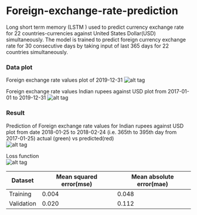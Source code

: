 # Foreign-exchange-rate-prediction
Long short term memory (LSTM ) used to predict currency exchange rate for 22 countries-currencies against United States Dollar(USD) simultaneously. The model is trained to predict foreign currency exchange rate for 30 consecutive days by taking input of last 365 days for 22 countries simultaneously.

### Data plot 
Foreign exchange rate values plot of 2019-12-31
![alt tag](https://user-images.githubusercontent.com/50958067/90127723-410c4980-dd83-11ea-81c9-ed297f94b63d.png)


Foreign exchange rate values Indian rupees against USD plot from 2017-01-01 to 2019-12-31
![alt tag](https://user-images.githubusercontent.com/50958067/90128846-3357c380-dd85-11ea-8fa2-7c8781a92945.png)



### Result
Prediction of Foreign exchange rate values for Indian rupees against USD plot from date 2018-01-25 to 2018-02-24 (i.e. 365th to 395th day from
2017-01-25) actual (green) vs predicted(red)<br />
![alt tag](https://user-images.githubusercontent.com/50958067/90128027-ce4f9e00-dd83-11ea-8e6d-d1853c92a634.png)

Loss function<br />
![alt tag](https://user-images.githubusercontent.com/50958067/90128184-1c64a180-dd84-11ea-8742-666d58b8e9b0.png)
 
Dataset| Mean squared error(mse) | Mean absolute error(mae) |
--- | --- | --- | 
Training  | 0.004 | 0.048 |
Validation  | 0.020 | 0.112 |
